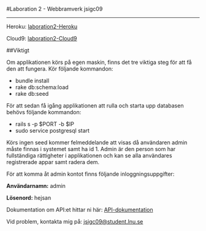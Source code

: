 #Laboration 2 - Webbramverk
jsigc09

----

Heroku: [laboration2-Heroku](https://limitless-falls-33806.herokuapp.com/)

Cloud9: [laboration2-Cloud9](https://laboration2-api-juliasivartsson.c9users.io)

##Viktigt

Om applikationen körs på egen maskin, finns det tre viktiga steg för att få den att fungera. Kör följande kommandon:

* bundle install
* rake db:schema:load
* rake db:seed


För att sedan få igång applikationen att rulla och starta upp databasen behövs följande kommandon:
* rails s -p $PORT -b $IP
* sudo service postgresql start

Körs ingen seed kommer felmeddelande att visas då användaren admin måste finnas i systemet samt ha id 1.
Admin är den person som har fullständiga rättigheter i applikationen och kan se alla användares registrerade appar samt radera dem.

För att komma åt admin kontot finns följande inloggningsuppgifter:

**Användarnamn:** admin

**Lösenord:** hejsan

Dokumentation om API:et hittar ni här: [API-dokumentation](https://github.com/JuliaSivartsson/laboration2-ruby-1dv450/blob/master/API-dokumentation)

Vid problem, kontakta mig på: jsigc09@student.lnu.se

